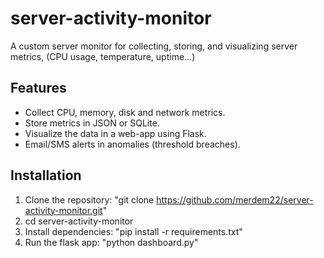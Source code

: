 # server-activity-monitor
A custom server monitor for collecting, storing, and visualizing server metrics, (CPU usage, temperature, uptime...)

## Features
- Collect CPU, memory, disk and network metrics.
- Store metrics in JSON or SQLite.
- Visualize the data in a web-app using Flask.
- Email/SMS alerts in anomalies (threshold breaches).

## Installation
1. Clone the repository:
   "git clone https://github.com/merdem22/server-activity-monitor.git"
2. cd server-activity-monitor
3. Install dependencies: "pip install -r requirements.txt"
4. Run the flask app: "python dashboard.py"
